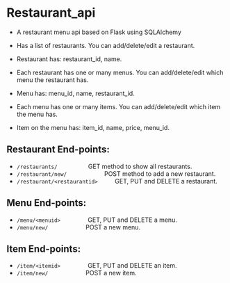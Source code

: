 # Restaurant_api  
* A restaurant menu api based on Flask using SQLAlchemy  

* Has a list of restaurants. You can add/delete/edit a restaurant.  
* Restaurant has: restaurant_id, name.  
* Each restaurant has one or many menus. You can add/delete/edit which menu the restaurant has.  
* Menu has: menu_id, name, restaurant_id. 
* Each menu has one or many items. You can add/delete/edit which item the menu has.  
* Item on the menu has: item_id, name, price, menu_id. 
 

## Restaurant End-points:
* `/restaurants/`&nbsp;&nbsp;&nbsp;&nbsp;&nbsp;&nbsp;&nbsp;&nbsp;&nbsp;&nbsp;&nbsp;&nbsp;&nbsp;&nbsp;&nbsp;&nbsp;&nbsp; GET method to show all restaurants.
* `/restaurant/new/`&nbsp;&nbsp;&nbsp;&nbsp;&nbsp;&nbsp;&nbsp;&nbsp;&nbsp;&nbsp;&nbsp;&nbsp;&nbsp;&nbsp;&nbsp;&nbsp;&nbsp;&nbsp;&nbsp;&nbsp;&nbsp; POST method to add a new restaurant.
* `/restaurant/<restaurantid>`&nbsp;&nbsp;&nbsp;&nbsp;&nbsp;&nbsp;&nbsp;&nbsp;&nbsp; GET, PUT and DELETE a restaurant.


## Menu End-points:
* `/menu/<menuid>`&nbsp;&nbsp;&nbsp;&nbsp;&nbsp;&nbsp;&nbsp;&nbsp;&nbsp;&nbsp;&nbsp;&nbsp;&nbsp;&nbsp;&nbsp; GET, PUT and DELETE a menu.  
* `/menu/new/`&nbsp;&nbsp;&nbsp;&nbsp;&nbsp;&nbsp;&nbsp;&nbsp;&nbsp;&nbsp;&nbsp;&nbsp;&nbsp;&nbsp;&nbsp;&nbsp;&nbsp;&nbsp;&nbsp;&nbsp;&nbsp; POST a new menu.


## Item End-points:
* `/item/<itemid>`&nbsp;&nbsp;&nbsp;&nbsp;&nbsp;&nbsp;&nbsp;&nbsp;&nbsp;&nbsp;&nbsp;&nbsp;&nbsp;&nbsp;&nbsp; GET, PUT and DELETE an item.  
* `/item/new/`&nbsp;&nbsp;&nbsp;&nbsp;&nbsp;&nbsp;&nbsp;&nbsp;&nbsp;&nbsp;&nbsp;&nbsp;&nbsp;&nbsp;&nbsp;&nbsp;&nbsp;&nbsp;&nbsp;&nbsp;&nbsp; POST a new item.